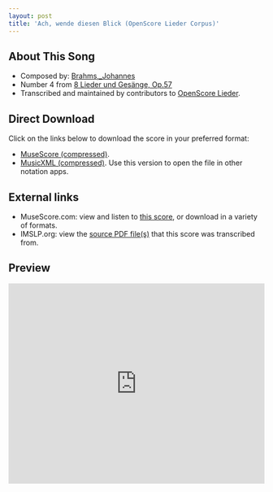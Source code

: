 ```yaml
---
layout: post
title: 'Ach, wende diesen Blick (OpenScore Lieder Corpus)'
---
```


## About This Song

- Composed by: [Brahms,_Johannes](https://fourscoreandmore.org/openscore/lieder/Brahms,_Johannes)
- Number 4 from [8 Lieder und Gesänge, Op.57](https://fourscoreandmore.org/openscore/lieder/Brahms,_Johannes/8_Lieder_und_Gesänge,_Op.57)
- Transcribed and maintained by contributors to [OpenScore Lieder].

[OpenScore Lieder]: https://musescore.com/openscore-lieder-corpus

## Direct Download

Click on the links below to download the score in your preferred format:
- [MuseScore (compressed)](https://github.com/openscore/lieder/blob/main/scores/Brahms,_Johannes/8_Lieder_und_Gesänge,_Op.57/4_Ach,_wende_diesen_Blick/lc5033057.mscz?raw=true).
- [MusicXML (compressed)](https://github.com/openscore/lieder/blob/main/scores/Brahms,_Johannes/8_Lieder_und_Gesänge,_Op.57/4_Ach,_wende_diesen_Blick/lc5033057.mxl?raw=true). Use this version to open the file in other notation apps.

## External links

- MuseScore.com: view and listen to [this score][MuseScore], or download in a variety of formats.
- IMSLP.org: view the [source PDF file(s)][IMSLP] that this score was transcribed from.

[MuseScore]: https://musescore.com/score/5033057
[IMSLP]: https://imslp.org/wiki/Special:ReverseLookup/81926

## Preview

<iframe width="100%" height="394" src="https://musescore.com/openscore-lieder-corpus/scores/5033057/embed" frameborder="0" allowfullscreen allow="autoplay; fullscreen"></iframe>
